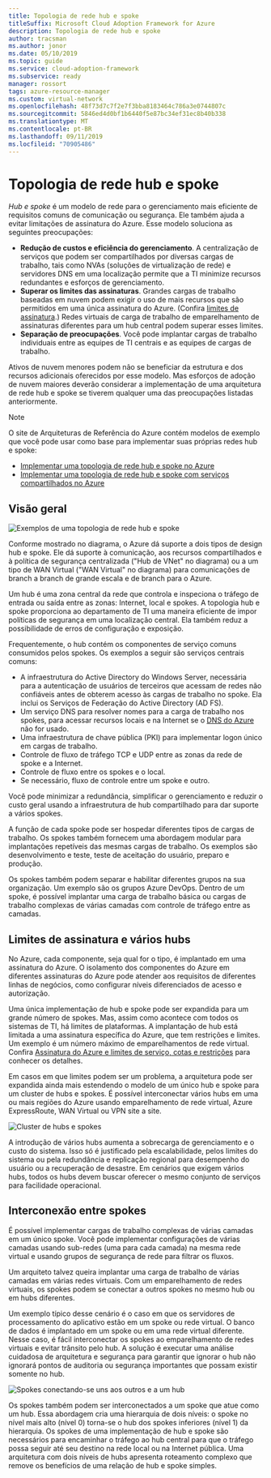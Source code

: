 ```yaml
---
title: Topologia de rede hub e spoke
titleSuffix: Microsoft Cloud Adoption Framework for Azure
description: Topologia de rede hub e spoke
author: tracsman
ms.author: jonor
ms.date: 05/10/2019
ms.topic: guide
ms.service: cloud-adoption-framework
ms.subservice: ready
manager: rossort
tags: azure-resource-manager
ms.custom: virtual-network
ms.openlocfilehash: 48f73d7c7f2e7f3bba8183464c786a3e0744807c
ms.sourcegitcommit: 5846ed4d0bf1b6440f5e87bc34ef31ec8b40b338
ms.translationtype: MT
ms.contentlocale: pt-BR
ms.lasthandoff: 09/11/2019
ms.locfileid: "70905486"
---
```

# <a name="hub-and-spoke-network-topology"></a>Topologia de rede hub e spoke

*Hub e spoke* é um modelo de rede para o gerenciamento mais eficiente de requisitos comuns de comunicação ou segurança. Ele também ajuda a evitar limitações de assinatura do Azure. Esse modelo soluciona as seguintes preocupações:

- **Redução de custos e eficiência do gerenciamento**. A centralização de serviços que podem ser compartilhados por diversas cargas de trabalho, tais como NVAs (soluções de virtualização de rede) e servidores DNS em uma localização permite que a TI minimize recursos redundantes e esforços de gerenciamento.
- **Superar os limites das assinaturas**. Grandes cargas de trabalho baseadas em nuvem podem exigir o uso de mais recursos que são permitidos em uma única assinatura do Azure. (Confira [limites de assinatura][Limits].) Redes virtuais de carga de trabalho de emparelhamento de assinaturas diferentes para um hub central podem superar esses limites.
- **Separação de preocupações**. Você pode implantar cargas de trabalho individuais entre as equipes de TI centrais e as equipes de cargas de trabalho.

Ativos de nuvem menores podem não se beneficiar da estrutura e dos recursos adicionais oferecidos por esse modelo. Mas esforços de adoção de nuvem maiores deverão considerar a implementação de uma arquitetura de rede hub e spoke se tiverem qualquer uma das preocupações listadas anteriormente.

> [!NOTE]
> O site de Arquiteturas de Referência do Azure contém modelos de exemplo que você pode usar como base para implementar suas próprias redes hub e spoke:
>
> - [Implementar uma topologia de rede hub e spoke no Azure](/azure/architecture/reference-architectures/hybrid-networking/hub-spoke)
> - [Implementar uma topologia de rede hub e spoke com serviços compartilhados no Azure](/azure/architecture/reference-architectures/hybrid-networking/shared-services)

## <a name="overview"></a>Visão geral

![Exemplos de uma topologia de rede hub e spoke][1]

Conforme mostrado no diagrama, o Azure dá suporte a dois tipos de design hub e spoke. Ele dá suporte à comunicação, aos recursos compartilhados e à política de segurança centralizada ("Hub de VNet" no diagrama) ou a um tipo de WAN Virtual ("WAN Virtual" no diagrama) para comunicações de branch a branch de grande escala e de branch para o Azure.

Um hub é uma zona central da rede que controla e inspeciona o tráfego de entrada ou saída entre as zonas: Internet, local e spokes. A topologia hub e spoke proporciona ao departamento de TI uma maneira eficiente de impor políticas de segurança em uma localização central. Ela também reduz a possibilidade de erros de configuração e exposição.

Frequentemente, o hub contém os componentes de serviço comuns consumidos pelos spokes. Os exemplos a seguir são serviços centrais comuns:

- A infraestrutura do Active Directory do Windows Server, necessária para a autenticação de usuários de terceiros que acessam de redes não confiáveis antes de obterem acesso às cargas de trabalho no spoke. Ela inclui os Serviços de Federação do Active Directory (AD FS).
- Um serviço DNS para resolver nomes para a carga de trabalho nos spokes, para acessar recursos locais e na Internet se o [DNS do Azure][DNS] não for usado.
- Uma infraestrutura de chave pública (PKI) para implementar logon único em cargas de trabalho.
- Controle de fluxo de tráfego TCP e UDP entre as zonas da rede de spoke e a Internet.
- Controle de fluxo entre os spokes e o local.
- Se necessário, fluxo de controle entre um spoke e outro.

Você pode minimizar a redundância, simplificar o gerenciamento e reduzir o custo geral usando a infraestrutura de hub compartilhado para dar suporte a vários spokes.

A função de cada spoke pode ser hospedar diferentes tipos de cargas de trabalho. Os spokes também fornecem uma abordagem modular para implantações repetíveis das mesmas cargas de trabalho. Os exemplos são desenvolvimento e teste, teste de aceitação do usuário, preparo e produção.

Os spokes também podem separar e habilitar diferentes grupos na sua organização. Um exemplo são os grupos Azure DevOps. Dentro de um spoke, é possível implantar uma carga de trabalho básica ou cargas de trabalho complexas de várias camadas com controle de tráfego entre as camadas.

## <a name="subscription-limits-and-multiple-hubs"></a>Limites de assinatura e vários hubs

No Azure, cada componente, seja qual for o tipo, é implantado em uma assinatura do Azure. O isolamento dos componentes do Azure em diferentes assinaturas do Azure pode atender aos requisitos de diferentes linhas de negócios, como configurar níveis diferenciados de acesso e autorização.

Uma única implementação de hub e spoke pode ser expandida para um grande número de spokes. Mas, assim como acontece com todos os sistemas de TI, há limites de plataformas. A implantação de hub está limitada a uma assinatura específica do Azure, que tem restrições e limites. Um exemplo é um número máximo de emparelhamentos de rede virtual. Confira [Assinatura do Azure e limites de serviço, cotas e restrições][Limits] para conhecer os detalhes.

Em casos em que limites podem ser um problema, a arquitetura pode ser expandida ainda mais estendendo o modelo de um único hub e spoke para um cluster de hubs e spokes. É possível interconectar vários hubs em uma ou mais regiões do Azure usando emparelhamento de rede virtual, Azure ExpressRoute, WAN Virtual ou VPN site a site.

![Cluster de hubs e spokes][2]

A introdução de vários hubs aumenta a sobrecarga de gerenciamento e o custo do sistema. Isso só é justificado pela escalabilidade, pelos limites do sistema ou pela redundância e replicação regional para desempenho do usuário ou a recuperação de desastre. Em cenários que exigem vários hubs, todos os hubs devem buscar oferecer o mesmo conjunto de serviços para facilidade operacional.

## <a name="interconnection-between-spokes"></a>Interconexão entre spokes

É possível implementar cargas de trabalho complexas de várias camadas em um único spoke. Você pode implementar configurações de várias camadas usando sub-redes (uma para cada camada) na mesma rede virtual e usando grupos de segurança de rede para filtrar os fluxos.

Um arquiteto talvez queira implantar uma carga de trabalho de várias camadas em várias redes virtuais. Com um emparelhamento de redes virtuais, os spokes podem se conectar a outros spokes no mesmo hub ou em hubs diferentes.

Um exemplo típico desse cenário é o caso em que os servidores de processamento do aplicativo estão em um spoke ou rede virtual. O banco de dados é implantado em um spoke ou em uma rede virtual diferente. Nesse caso, é fácil interconectar os spokes ao emparelhamento de redes virtuais e evitar trânsito pelo hub. A solução é executar uma análise cuidadosa de arquitetura e segurança para garantir que ignorar o hub não ignorará pontos de auditoria ou segurança importantes que possam existir somente no hub.

![Spokes conectando-se uns aos outros e a um hub][3]

Os spokes também podem ser interconectados a um spoke que atue como um hub. Essa abordagem cria uma hierarquia de dois níveis: o spoke no nível mais alto (nível 0) torna-se o hub dos spokes inferiores (nível 1) da hierarquia. Os spokes de uma implementação de hub e spoke são necessários para encaminhar o tráfego ao hub central para que o tráfego possa seguir até seu destino na rede local ou na Internet pública. Uma arquitetura com dois níveis de hubs apresenta roteamento complexo que remove os benefícios de uma relação de hub e spoke simples.

<!-- images -->

[0]: ./images/network-redundant-equipment.png "Exemplos de sobreposição de componentes"
[1]: ./images/network-hub-spoke-high-level.png "Exemplo de alto nível de hub e spoke"
[2]: ./images/network-hub-spokes-cluster.png "Cluster de hubs e spokes"
[3]: ./images/network-spoke-to-spoke.png "Spoke a spoke"
[4]: ./images/network-hub-spoke-block-level-diagram.png "Diagrama de nível de blocos de hub e spoke"
[5]: ./images/network-users-groups-subsciptions.png "Usuários, grupos, assinaturas e projetos"
[6]: ./images/network-infrastructure-high-level.png "Diagrama de alto nível de infraestrutura"
[7]: ./images/network-highlevel-perimeter-networks.png "Diagrama de alto nível de infraestrutura"
[8]: ./images/network-vnet-peering-perimeter-neworks.png "Emparelhamento de rede virtual e redes de perímetro"
[9]: ./images/network-high-level-diagram-monitoring.png "Diagrama de alto nível para monitoramento"
[10]: ./images/network-high-level-workloads.png "Diagrama de alto nível para carga de trabalho"

<!-- links -->

[Limits]: /azure/azure-subscription-service-limits
[Roles]: /azure/role-based-access-control/built-in-roles
[VNet]: /azure/virtual-network/virtual-networks-overview
[network-security-groups]: /azure/virtual-network/virtual-networks-nsg
[DNS]: /azure/dns/dns-overview
[PrivateDNS]: /azure/dns/private-dns-overview
[VNetPeering]: /azure/virtual-network/virtual-network-peering-overview
[user-defined-routes]: /azure/virtual-network/virtual-networks-udr-overview
[RBAC]: /azure/role-based-access-control/overview
[azure-ad]: /azure/active-directory/active-directory-whatis
[VPN]: /azure/vpn-gateway/vpn-gateway-about-vpngateways
[ExR]: /azure/expressroute/expressroute-introduction
[ExRD]: /azure/expressroute/expressroute-erdirect-about
[vWAN]: /azure/virtual-wan/virtual-wan-about
[NVA]: /azure/architecture/reference-architectures/dmz/nva-ha
[AzFW]: /azure/firewall/overview
[SubMgmt]: /azure/architecture/cloud-adoption/appendix/azure-scaffold
[RGMgmt]: /azure/azure-resource-manager/resource-group-overview
[DMZ]: /azure/best-practices-network-security
[ALB]: /azure/load-balancer/load-balancer-overview
[PIP]: /azure/virtual-network/resource-groups-networking#public-ip-address
[AFD]: /azure/frontdoor/front-door-overview
[AppGW]: /azure/application-gateway/application-gateway-introduction
[WAF]: /azure/application-gateway/application-gateway-web-application-firewall-overview
[Monitor]: /azure/monitoring-and-diagnostics/
[ActLog]: /azure/monitoring-and-diagnostics/monitoring-overview-activity-logs
[DiagLog]: /azure/monitoring-and-diagnostics/monitoring-overview-of-diagnostic-logs
[nsg-log]: /azure/virtual-network/virtual-network-nsg-manage-log
[OMS]: /azure/operations-management-suite/operations-management-suite-overview
[NPM]: /azure/log-analytics/log-analytics-network-performance-monitor
[NetWatch]: /azure/network-watcher/network-watcher-monitoring-overview
[WebApps]: /azure/app-service/
[HDI]: /azure/hdinsight/hdinsight-hadoop-introduction
[EventHubs]: /azure/event-hubs/event-hubs-what-is-event-hubs
[ServiceBus]: /azure/service-bus-messaging/service-bus-messaging-overview
[traffic-manager]: /azure/traffic-manager/traffic-manager-overview
